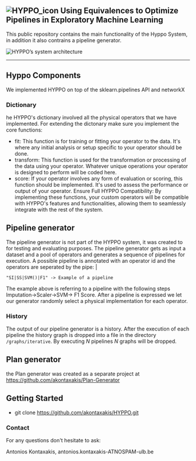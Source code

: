 ![HYPPO_icon](https://onedrive.live.com/embed?resid=883817D68644DE5%2130520&authkey=%21AP714HEzinqTIoY&width=2000&height=1739)
Using Equivalences to Optimize Pipelines in Exploratory Machine Learning
---
This public repository contains the main functionality of the Hyppo System, in addition it also contrains a pipeline generator. 

![HYPPO’s system architecture](https://onedrive.live.com/embed?resid=883817D68644DE5%2125087&authkey=%21AORdRWjhTobPdrQ&width=1586&height=859)

---
## Hyppo Components
We implemented HYPPO on top of the sklearn.pipelines API and networkX
 ### Dictionary 
he HYPPO's dictionary involved all the physical operators that we have implemented. For extending the dictonary make sure you implement the core functions:
- fit: This function is for training or fitting your operator to the data. It's where any initial analysis or setup specific to your operator should be done.
- transform: This function is used for the transformation or processing of the data using your operator. Whatever unique operations your operator is designed to perform will be coded here.
- score: If your operator involves any form of evaluation or scoring, this function should be implemented. It's used to assess the performance or output of your operator.
Ensure Full HYPPO Compatibility: By implementing these functions, your custom operators will be compatible with HYPPO's features and functionalities, allowing them to seamlessly integrate with the rest of the system.
<!---
 ### Parser:
 ### Augmenter:
 ### History Manager:
-->

## Pipeline generator

The pipeline generator is not part of the HYPPO system, it was created to for testing and evaluating purposes. The pipeline generator gets as input a dataset and a pool of operators and 
generates a sequence
of pipelines for execution. A possible pipeline is annotated with an operator id and the operators are seperated by the pipe: |

```
"SI|SS|SVM()|F1" -> Example of a pipeline 
```

The example above is referring to a pipeline with the following steps Imputation->Scaler->SVM-> F1 Score. After a pipeline is expressed we 
let our generator randomly select a physical implementation for each operator. 

 ### History
The output of our pipeline generator is a history. After the execution of each pipeline the history graph is dropped into a file in the directory ```/graphs/iterative```.
By executing _N_ pipelines _N_ graphs will be dropped. 

##  Plan generator
the Plan generator was created as a separate project at https://github.com/akontaxakis/Plan-Generator

## Getting Started

- git clone https://github.com/akontaxakis/HYPPO.git

### Contact

For any questions don't hesitate to ask:

Antonios Kontaxakis, antonios.kontaxakis-ATNOSPAM-ulb.be
